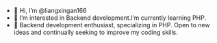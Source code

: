 - 👋 Hi, I’m @liangxingan166
- 👀 I’m interested in Backend development.I’m currently learning PHP.
- 🌱 Backend development enthusiast, specializing in PHP. Open to new ideas and continually seeking to improve my coding skills.
